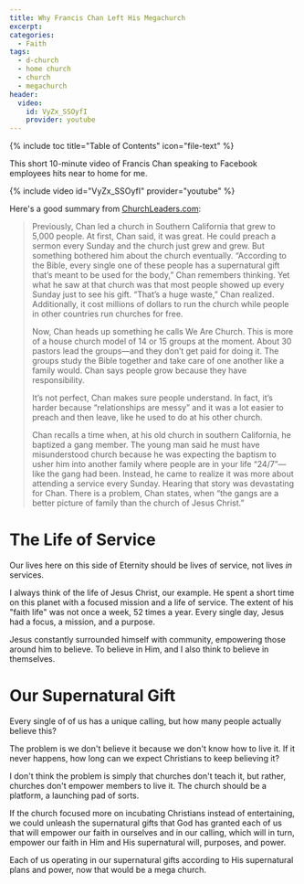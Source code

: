 ```yaml
---
title: Why Francis Chan Left His Megachurch
excerpt:
categories:
  - Faith
tags:
  - d-church
  - home church
  - church
  - megachurch
header:
  video:
    id: VyZx_SSOyfI
    provider: youtube
---
```


{% include toc title="Table of Contents" icon="file-text" %}

This short 10-minute video of Francis Chan speaking to Facebook employees hits near to home for me.

{% include video id="VyZx_SSOyfI" provider="youtube" %}

Here's a good summary from [ChurchLeaders.com](http://churchleaders.com/news/306138-francis-chan-facebook-employees-asked-god-make-rich-left-megachurch.html):

> Previously, Chan led a church in Southern California that grew to 5,000 people. At first, Chan said, it was great. He could preach a sermon every Sunday and the church just grew and grew. But something bothered him about the church eventually. “According to the Bible, every single one of these people has a supernatural gift that’s meant to be used for the body,” Chan remembers thinking. Yet what he saw at that church was that most people showed up every Sunday just to see his gift. “That’s a huge waste,” Chan realized. Additionally, it cost millions of dollars to run the church while people in other countries run churches for free.
>
> Now, Chan heads up something he calls We Are Church. This is more of a house church model of 14 or 15 groups at the moment. About 30 pastors lead the groups—and they don’t get paid for doing it. The groups study the Bible together and take care of one another like a family would. Chan says people grow because they have responsibility.
>
> It’s not perfect, Chan makes sure people understand. In fact, it’s harder because “relationships are messy” and it was a lot easier to preach and then leave, like he used to do at his other church.
>
> Chan recalls a time when, at his old church in southern California, he baptized a gang member. The young man said he must have misunderstood church because he was expecting the baptism to usher him into another family where people are in your life “24/7”—like the gang had been. Instead, he came to realize it was more about attending a service every Sunday.
> Hearing that story was devastating for Chan. There is a problem, Chan states, when “the gangs are a better picture of family than the church of Jesus Christ.”

# The Life of Service
Our lives here on this side of Eternity should be lives of service, not lives *in* services.

I always think of the life of Jesus Christ, our example. He spent a short time on this planet with a focused mission and a life of service. The extent of his "faith life" was not once a week, 52 times a year. Every single day, Jesus had a focus, a mission, and a purpose.

Jesus constantly surrounded himself with community, empowering those around him to believe. To believe in Him, and I also think to believe in themselves.

# Our Supernatural Gift
Every single of of us has a unique calling, but how many people actually believe this?

The problem is we don't believe it because we don't know how to live it. If it never happens, how long can we expect Christians to keep believing it?

I don't think the problem is simply that churches don't teach it, but rather, churches don't empower members to live it. The church should be a platform, a launching pad of sorts.

If the church focused more on incubating Christians instead of entertaining, we could unleash the supernatural gifts that God has granted each of us that will empower our faith in ourselves and in our calling, which will in turn, empower our faith in Him and His supernatural will, purposes, and power.

Each of us operating in our supernatural gifts according to His supernatural plans and power, now that would be a mega church.
